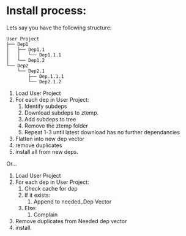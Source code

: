 # Install process:

Lets say you have the following structure:

```
User Project
├── Dep1
│   ├── Dep1.1
│   │   └── Dep1.1.1
│   └── Dep1.2
└── Dep2
    └── Dep2.1
        ├── Dep.1.1.1
        └── Dep2.1.2
```


1. Load User Project
2. For each dep in User Project:
   1. Identify subdeps
   2. Download subdeps to ztemp.
   3. Add subdeps to tree
   4. Remove the ztemp folder
   5. Repeat 1-3 until latest download has no further dependancies
3. Flatten into new dep vector
4. remove duplicates
5. install all from new deps.


Or...

1. Load User Project
2. For each dep in User Project:
   1. Check cache for dep
   2. If it exists:
      1. Append to needed_Dep Vector
   3. Else:
      1. Complain
3. Remove duplicates from Needed dep vector
4. install.